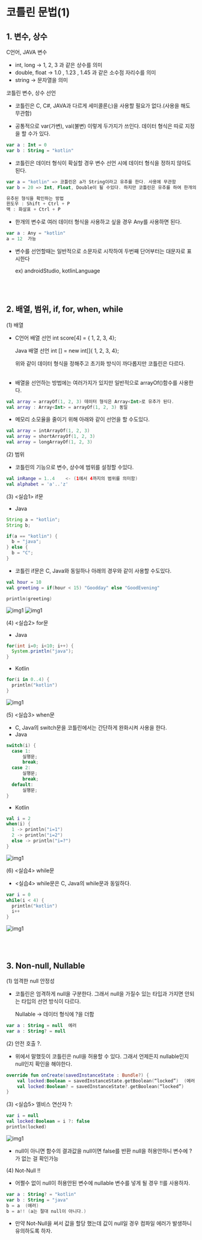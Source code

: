 # 코틀린 문법(1)

## 1. 변수, 상수

C언어, JAVA 변수

- int, long -> 1, 2, 3 과 같은 상수를 의미
- double, float -> 1.0 , 1.23 , 1.45 과 같은 소수점 자리수를 의미
- string -> 문자열을 의미

코틀린 변수, 상수 선언 
- 코틀린은 C, C#, JAVA과 다르게 세미콜론(;)을 사용할 필요가 없다.(사용을 해도 무관함)

- 공통적으로 var(가변), val(불변) 이렇게 두가지가 쓰인다. 데이터 형식은 따로 지정을 할 수가 있다.
```kotlin
var a : Int = 0
var b : String = "kotlin"
```

- 코틀린은 데이터 형식이 확실할 경우 변수 선언 시에 데이터 형식을 정하지 않아도 된다.
```kotlin
var a = "kotlin" => 코틀린은 a가 String이라고 유추를 한다. 사용에 무관함
var b = 20 => Int, Float, Double이 될 수있다. 하지만 코틀린은 유추를 하여 한개의 형식으로 지정을 한다.

유추된 형식을 확인하는 방법
윈도우 : Shift + Ctrl + P
맥 : 화살표 + Ctrl + P
```
- 한개의 변수로 여러 데이터 형식을 사용하고 싶을 경우 Any를 사용하면 된다.
```kotlin
var a : Any = "kotlin"
a = 12  가능
```
- 변수를 선언할때는 일반적으로 소문자로 시작하여 두번째 단어부터는 대문자로 표시한다

  ex) androidStudio, kotlinLanguage

  <br>
  <br>

## 2. 배열, 범위, if, for, when, while
(1) 배열

- C언어 배열 선언 int score[4] = { 1, 2, 3, 4};

  Java 배열 선언 int [] = new int[]{ 1, 2, 3, 4};

  위와 같이 데이터 형식을 정해주고 초기화 방식이 까다롭지만 코틀린은 다르다.<br><br>
- 배열을 선언하는 방법에는 여러가지가 있지만 일반적으로 arrayOf()함수를 사용한다.
```kotlin
val array = arrayOf(1, 2, 3) 데이터 형식은 Array<Int>로 유추가 된다.
val array : Array<Int> = arrayOf(1, 2, 3) 동일
```
- 메모리 소모율을 줄이기 위해 아래와 같이 선언을 할 수도있다.
```kotlin
val array = intArrayOf(1, 2, 3) 
val array = shortArrayOf(1, 2, 3)
val array = longArrayOf(1, 2, 3)
```

(2) 범위

- 코틀린의 기능으로 변수, 상수에 범위를 설정할 수있다.
```kotlin
val inRange = 1..4    <- (1에서 4까지의 범위를 의미함)
val alphabet = 'a'..'z'
```

(3) <실습1> if문

- Java
```java
String a = "kotlin";
String b;

if(a == "kotlin") {
  b = "java";
} else {
  b = "C";
}
```
- 코틀린 if문은 C, Java와 동일하나 아래의 경우와 같이 사용할 수도있다.
```kotlin
val hour = 10
val greeting = if(hour < 15) "Goodday" else "GoodEvening"

println(greeting)
```
![img1](./Images/코틀린repl.jpg)
![img1](./Images/1.jpg)

(4) <실습2> for문
- Java
```java
for(int i=0; i<10; i++) {
  System.println("java");
}
```
- Kotlin
```kotlin
for(i in 0..4) {
  println("kotlin")
}
```

![img1](./Images/2.jpg)

(5) <실습3> when문
- C, Java의 switch문을 코틀린에서는 간단하게 완화시켜 사용을 한다.
- Java
```java
switch(i) {
  case 1:
      실행문;
      break;
  case 2:
      실행문;
      break;
  default:
      실행문;
}
```
- Kotlin
``` kotlin
val i = 2
when(i) {
  1 -> println("i=1")
  2 -> println("i=2")
  else -> println("i=?")
}
```

![img1](./Images/3.jpg)



(6) <실습4> while문

- <실습4> while문은 C, Java의 while문과 동일하다.
```kotlin
var i = 0
while(i < 4) {
  println("kotlin")
  i++
}
```

![img1](./Images/4.jpg)

<br>
<br>

## 3. Non-null, Nullable
(1) 엄격한 null 안정성
- 코틀린은 엄격하게 null을 구분한다. 그래서 null을 가질수 있는 타입과 가지면 안되는 타입의 선언 방식이 다르다.

  Nullable -> 데이터 형식에 ?을 더함
```kotlin
var a : String = null  에러
var a : String? = null
```

(2) 안전 호출 ?.
- 위에서 말했듯이 코틀린은 null을 허용할 수 있다. 그래서 언제든지 nullable인지 null인지 확인을 해야한다.
```kotlin
override fun onCreate(savedInstanceState : Bundle?) {
    val locked:Boolean = savedInstanceState.getBoolean(“locked”)  (에러) 
    val locked:Boolean? = savedInstanceState?.getBoolean(“locked”) 
}
```

(3) <실습5> 엘비스 연산자 ?:
```kotlin
var i = null
val locked:Boolean = i ?: false
println(locked)
```
![img1](./Images/5.jpg)

- null이 아니면 함수의 결과값을 null이면 false를 반환 null을 허용안하니 변수에 ?가 없는 걸 확인가능

(4) Not-Null !!
- 어쩔수 없이 null이 허용안된 변수에 nullable 변수를 넣게 될 경우 !!를 사용하자.
```kotlin
var a : String? = "kotlin"
var b : String = "java"
b = a  (에러)
b = a!! (a는 절대 null이 아니다.)
```
- 만약 Not-Null을 써서 값을 할당 했는데 값이 null일 경우 컴파일 에러가 발생하니 유의하도록 하자.
